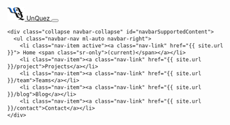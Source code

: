 <nav class="navbar navbar-expand-lg navbar-transparent navbar-dark bg-dark">
  <div class="container">
    <a class="navbar-brand" href="{{ site.url }}">
      <img src="/img/logo_color.png" /> UnQuez
    </a>
    <button class="navbar-toggler" type="button" data-toggle="collapse" data-target="#navbarSupportedContent" aria-controls="navbarSupportedContent" aria-expanded="false" aria-label="Toggle navigation">
      <span class="navbar-toggler-icon"></span>
    </button>

    <div class="collapse navbar-collapse" id="navbarSupportedContent">
      <ul class="navbar-nav ml-auto navbar-right">
        <li class="nav-item active"><a class="nav-link" href="{{ site.url }}"> Home <span class="sr-only">(current)</span></a></li>
        <li class="nav-item"><a class="nav-link" href="{{ site.url }}/project">Projects</a></li>
        <li class="nav-item"><a class="nav-link" href="{{ site.url }}/team">Teams</a></li>
        <li class="nav-item"><a class="nav-link" href="{{ site.url }}/blog">Blog</a></li>
        <li class="nav-item"><a class="nav-link" href="{{ site.url }}/contact">Contact</a></li>
    </div>
  </div>
</nav>
